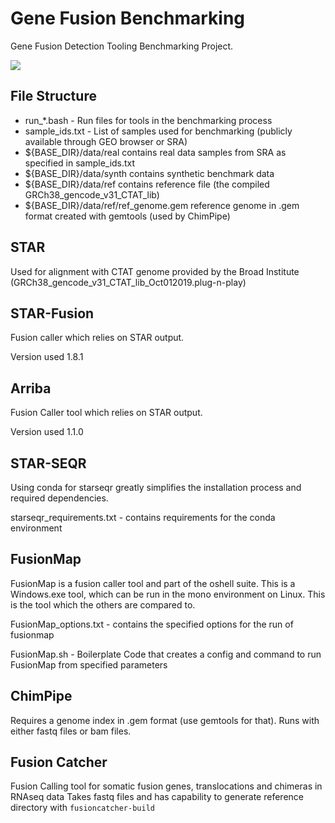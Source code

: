 # Gene Fusion Benchmarking
Gene Fusion Detection Tooling Benchmarking Project.

![](https://encrypted-tbn0.gstatic.com/images?q=tbn%3AANd9GcS22lqiVjXS_ZcXQ25RVTVgC6YVgdR-W4Np3fJBtl277mEFauVp)

## File Structure
+ run_*.bash - Run files for tools in the benchmarking process
+ sample_ids.txt - List of samples used for benchmarking (publicly available through GEO browser or SRA)
+ ${BASE_DIR}/data/real contains real data samples from SRA as specified in sample_ids.txt
+ ${BASE_DIR}/data/synth contains synthetic benchmark data
+ ${BASE_DIR}/data/ref contains reference file (the compiled GRCh38_gencode_v31_CTAT_lib)
+ ${BASE_DIR}/data/ref/ref_genome.gem reference genome in .gem format created with gemtools (used by ChimPipe)

## STAR
Used for alignment with CTAT genome provided by the Broad Institute (GRCh38_gencode_v31_CTAT_lib_Oct012019.plug-n-play)

## STAR-Fusion
Fusion caller which relies on STAR output.

Version used 1.8.1

## Arriba
Fusion Caller tool which relies on STAR output.

Version used 1.1.0

## STAR-SEQR

Using conda for starseqr greatly simplifies the installation process and required dependencies.

starseqr_requirements.txt - contains requirements for the conda environment

## FusionMap

FusionMap is a fusion caller tool and part of the oshell suite. This is a Windows.exe tool, which can be run in the mono environment on Linux.
This is the tool which the others are compared to.

FusionMap_options.txt - contains the specified options for the run of fusionmap

FusionMap.sh - Boilerplate Code that creates a config and command to run FusionMap from specified parameters


## ChimPipe

Requires a genome index in .gem format (use gemtools for that).
Runs with either fastq files or bam files.

## Fusion Catcher

Fusion Calling tool for somatic fusion genes, translocations and chimeras in RNAseq data
Takes fastq files and has capability to generate reference directory with `fusioncatcher-build`
